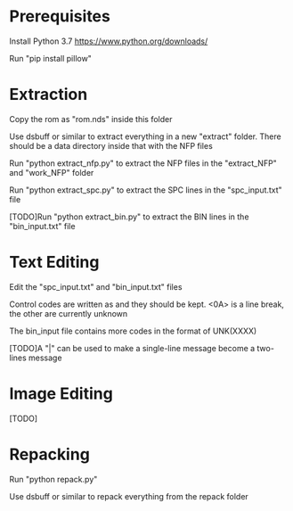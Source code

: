# Prerequisites
Install Python 3.7 https://www.python.org/downloads/

Run "pip install pillow"

# Extraction
Copy the rom as "rom.nds" inside this folder

Use dsbuff or similar to extract everything in a new "extract" folder. There should be a data directory inside that with the NFP files

Run "python extract_nfp.py" to extract the NFP files in the "extract_NFP" and "work_NFP" folder

Run "python extract_spc.py" to extract the SPC lines in the "spc_input.txt" file

[TODO]Run "python extract_bin.py" to extract the BIN lines in the "bin_input.txt" file

# Text Editing
Edit the "spc_input.txt" and "bin_input.txt" files

Control codes are written as <XX> and they should be kept. <0A> is a line break, the other are currently unknown

The bin_input file contains more codes in the format of UNK(XXXX)

[TODO]A "|" can be used to make a single-line message become a two-lines message

# Image Editing
[TODO]

# Repacking
Run "python repack.py"

Use dsbuff or similar to repack everything from the repack folder
